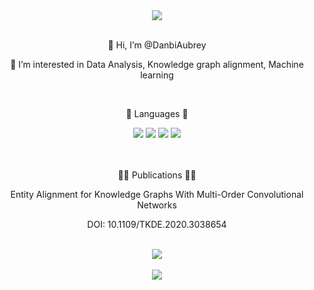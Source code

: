 <div align=center>
	<img src="https://capsule-render.vercel.app/api?type=cylinder&color=auto&height=150&section=header&text=Darnbi%20Github%20&render&fontSize=50" />
</div>
<br>
<div align=center>
<p>👋 Hi, I’m @DanbiAubrey</p>
<p>👀 I’m interested in Data Analysis, Knowledge graph alignment, Machine learning</p>
</div>
<br>
<div align=center>
	<p>🦋 Languages 🦋</p>
</div>
<div align="center">
	<img src="https://img.shields.io/badge/Java-007396?style=flat" />
	<img src="https://img.shields.io/badge/Oracle%20SQL-F80000?style=flat&logo=Oracle&logoColor=white" />
	<img src="https://img.shields.io/badge/C Sharp-239120?style=flat&logo=C Sharp&logoColor=white"/>
  <img src="https://img.shields.io/badge/Python-3776AB?style=flat&logo=Python&logoColor=white"/>
</div>
<br>
<br>
<div align=center>
	<p>👩‍🏫 Publications 👩‍🏫</p>
  <p>Entity Alignment for Knowledge Graphs With Multi-Order Convolutional Networks</p>
  <p>DOI: 10.1109/TKDE.2020.3038654</p>
</div>
<br>
<div align=center>
  <img src="https://github-readme-stats.vercel.app/api/top-langs/?username=DanbiAubrey&layout=compact">
  <br>
  <br>
  <img src="https://github-readme-stats.vercel.app/api?username=DanbiAubrey&show_icons=true">
</div>



<!---
DanbiAubrey/DanbiAubrey is a ✨ special ✨ repository because its `README.md` (this file) appears on your GitHub profile.
You can click the Preview link to take a look at your changes.
--->
